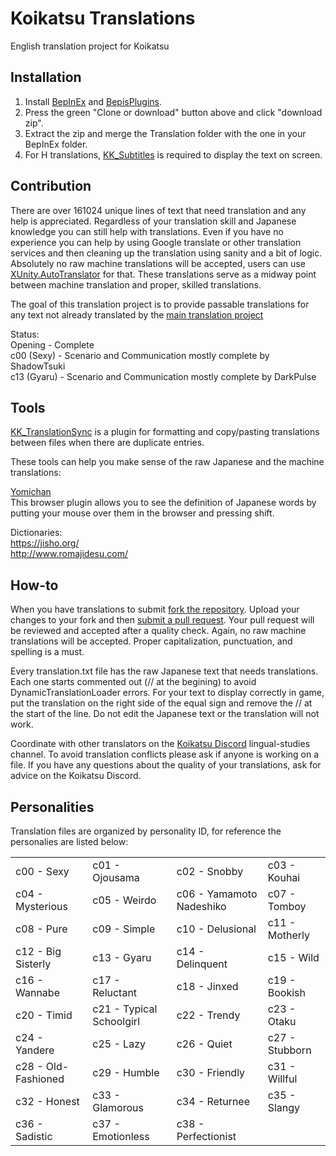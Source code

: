 # Koikatsu Translations
English translation project for Koikatsu

## Installation
1. Install [BepInEx](https://github.com/BepInEx/BepInEx/releases) and [BepisPlugins](https://github.com/bbepis/BepisPlugins/releases).
2. Press the green "Clone or download" button above and click "download zip".
3. Extract the zip and merge the Translation folder with the one in your BepInEx folder.
4. For H translations, [KK_Subtitles](https://github.com/DeathWeasel1337/KK_Plugins#readme) is required to display the text on screen.

## Contribution
There are over 161024 unique lines of text that need translation and any help is appreciated. Regardless of your translation skill and Japanese knowledge you can still help with translations. Even if you have no experience you can help by using Google translate or other translation services and then cleaning up the translation using sanity and a bit of logic. Absolutely no raw machine translations will be accepted, users can use [XUnity.AutoTranslator](https://github.com/bbepis/XUnity.AutoTranslator/releases) for that. These translations serve as a midway point between machine translation and proper, skilled translations.  

The goal of this translation project is to provide passable translations for any text not already translated by the [main translation project](https://github.com/bbepis/KoikatsuTranslation)  

Status:  
Opening - Complete  
c00 (Sexy) - Scenario and Communication mostly complete by ShadowTsuki  
c13 (Gyaru) - Scenario and Communication mostly complete by DarkPulse  

## Tools
[KK_TranslationSync](https://github.com/DeathWeasel1337/KK_Plugins#kk_translationsync) is a plugin for formatting and copy/pasting translations between files when there are duplicate entries.

These tools can help you make sense of the raw Japanese and the machine translations:  

[Yomichan](https://foosoft.net/projects/yomichan/)  
This browser plugin allows you to see the definition of Japanese words by putting your mouse over them in the browser and pressing shift.  

Dictionaries:  
https://jisho.org/  
http://www.romajidesu.com/  

## How-to
When you have translations to submit [fork the repository](https://help.github.com/articles/fork-a-repo/). Upload your changes to your fork and then [submit a pull request](https://help.github.com/articles/about-pull-requests/). Your pull request will be reviewed and accepted after a quality check. Again, no raw machine translations will be accepted. Proper capitalization, punctuation, and spelling is a must.  

Every translation.txt file has the raw Japanese text that needs translations. Each one starts commented out (// at the begining) to avoid DynamicTranslationLoader errors. For your text to display correctly in game, put the translation on the right side of the equal sign and remove the // at the start of the line. Do not edit the Japanese text or the translation will not work.  

Coordinate with other translators on the [Koikatsu Discord](https://discord.gg/urDt8CK) lingual-studies channel. To avoid translation conflicts please ask if anyone is working on a file. If you have any questions about the quality of your translations, ask for advice on the Koikatsu Discord.


## Personalities
Translation files are organized by personality ID, for reference the personalies are listed below:

|  |  |  |  |
| ------------- | ------------- | ------------- | ------------- |
| c00 - Sexy  | c01 - Ojousama  | c02 - Snobby  | c03 - Kouhai  |
| c04 - Mysterious  | c05 - Weirdo  | c06 - Yamamoto Nadeshiko  | c07 - Tomboy  |
| c08 - Pure  | c09 - Simple  | c10 - Delusional  | c11 - Motherly  |
| c12 - Big Sisterly  | c13 - Gyaru  | c14 - Delinquent  | c15 - Wild  |
| c16 - Wannabe  | c17 - Reluctant  | c18 - Jinxed  | c19 - Bookish  |
| c20 - Timid  | c21 - Typical Schoolgirl  | c22 - Trendy  | c23 - Otaku  |
| c24 - Yandere  | c25 - Lazy  | c26 - Quiet  | c27 - Stubborn  |
| c28 - Old-Fashioned  | c29 - Humble  | c30 - Friendly  | c31 - Willful  |
| c32 - Honest  | c33 - Glamorous  | c34 - Returnee  | c35 - Slangy  |
| c36 - Sadistic  | c37 - Emotionless  | c38 - Perfectionist  |   |
